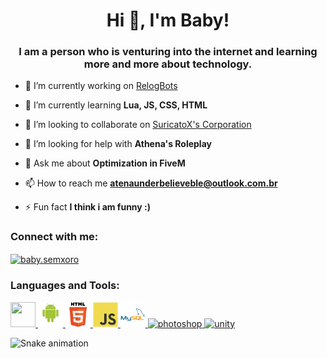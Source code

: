 <h1 align="center">Hi 👋, I'm Baby!</h1>
<h3 align="center">I am a person who is venturing into the internet and learning more and more about technology.</h3>

- 🔭 I’m currently working on [RelogBots](https://dsc.gg/relogbots)

- 🌱 I’m currently learning **Lua, JS, CSS, HTML**

- 👯 I’m looking to collaborate on [SuricatoX's Corporation](https://discord.gg/tqHWCEZ)

- 🤝 I’m looking for help with **Athena's Roleplay**

- 💬 Ask me about **Optimization in FiveM**

- 📫 How to reach me **atenaunderbelieveble@outlook.com.br**

- ⚡ Fun fact **I think i am funny :)**

<h3 align="left">Connect with me:</h3>
<p align="left">
<a href="https://instagram.com/baby.semxoro" target="blank"><img align="center" src="https://raw.githubusercontent.com/rahuldkjain/github-profile-readme-generator/master/src/images/icons/Social/instagram.svg" alt="baby.semxoro" height="30" width="40" /></a>
</p>

<h3 align="left">Languages and Tools:</h3>
<p align="left"> <a href="https://developer.android.com" target="_blank"> <img src="https://upload.wikimedia.org/wikipedia/commons/thumb/c/cf/Lua-Logo.svg/1200px-Lua-Logo.svg.png" width="40" height="40"> <img src="https://raw.githubusercontent.com/devicons/devicon/master/icons/android/android-original-wordmark.svg" alt="android" width="40" height="40"/> </a> <a href="https://www.w3.org/html/" target="_blank"> <img src="https://raw.githubusercontent.com/devicons/devicon/master/icons/html5/html5-original-wordmark.svg" alt="html5" width="40" height="40"/> </a> <a href="https://developer.mozilla.org/en-US/docs/Web/JavaScript" target="_blank"> <img src="https://raw.githubusercontent.com/devicons/devicon/master/icons/javascript/javascript-original.svg" alt="javascript" width="40" height="40"/> </a> <a href="https://www.mysql.com/" target="_blank"> <img src="https://raw.githubusercontent.com/devicons/devicon/master/icons/mysql/mysql-original-wordmark.svg" alt="mysql" width="40" height="40"/> </a> <a href="https://www.photoshop.com/en" target="_blank"> <img src="https://cdn.discordapp.com/attachments/917941670073475072/952341660782690364/c-logo-icon-28402.png" alt="photoshop" width="40" height="40"/> </a> <a href="https://unity.com/" target="_blank"> <img src="https://www.vectorlogo.zone/logos/unity3d/unity3d-icon.svg" alt="unity" width="40" height="40"/> </a> </p>

![Snake animation](https://github.com/combo0001/combo0001/blob/output/github-contribution-grid-snake.svg)
